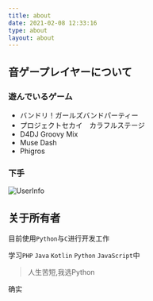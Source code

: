 ```yaml
---
title: about
date: 2021-02-08 12:33:16
type: about
layout: about
---
```

## 音ゲープレイヤーについて
### 遊んでいるゲーム
- バンドリ！ガールズバンドパーティー
- プロジェクトセカイ　カラフルステージ
- D4DJ Groovy Mix
- Muse Dash
- Phigros

### 下手

![UserInfo](https://raw.githubusercontent.com/mitian233/ImagesService/master/Screenshot_2021-02-21-20-24-29-398_jp.co.craftegg.jpg)

## 关于所有者

目前使用`Python`与`C`进行开发工作

学习`PHP` `Java` `Kotlin` `Python` `JavaScript`中

> 人生苦短,我选Python

确实

